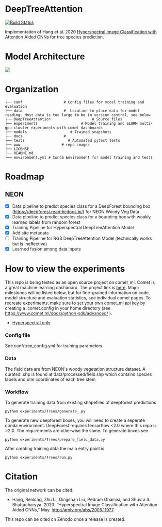 # DeepTreeAttention
[![Build Status](https://travis-ci.org/weecology/DeepTreeAttention.svg?branch=master)](https://travis-ci.org/weecology/DeepTreeAttention)

Implementation of Hang et al. 2020 [Hyperspectral Image Classification with Attention Aided CNNs](https://arxiv.org/abs/2005.11977) for tree species prediction.

# Model Architecture

![](www/model.png)


# Organization

```
├── conf                   # Config files for model training and evaluation
├── data                   #  Location to place data for model reading. Most data is too large to be in version control, see below
├── DeepTreeAttention                   # Source files
├── experiments                    # Model training and SLURM multi-gpu cluster experiments with comet dashboards 
├── models                    # Trained snapshots
├── docs                   #
├── tests                    # Automated pytest tests
├── www                   # repo images
├── LICENSE
└── README.md
└── environment.yml # Conda Environment for model training and tests
```

# Roadmap

## NEON

- [x] Data pipeline to predict species class for a DeepForest bounding box (https://deepforest.readthedocs.io/) for NEON Woody Veg Data
- [x] Data pipeline to predict species class for a bounding box with weakly learned labels from random forest
- [x] Training Pipeline for Hyperspectral DeepTreeAttention Model
- [x] Add site metadata
- [ ] Training Pipeline for RGB DeepTreeAttention Model (technically works but is ineffective)
- [x] Learned fusion among data inputs

# How to view the experiments

This repo is being tested as an open source project on comet_ml. Comet is a great machine learning dashboard. The project link is [here](https://www.comet.ml/bw4sz/neontrees/view/wL0xwid3h619hL3JfxAGwnBxb).
Major milestones will be listed below, but for fine-grained information on code, model structure and evaluation statistics, see individual comet pages. To recreate experiments, make sure to set your own comet_ml api key by creating a .comet.config in your home directory (see https://www.comet.ml/docs/python-sdk/advanced/
).

* [Hyperspectral only](https://www.comet.ml/bw4sz/neontrees/a8595bf716024e77ab3b27f9adfb1122?experiment-tab=images&viewId=GbA6bYzK40jdEhI98c0KnPPUC)

### Config file

See conf/tree_config.yml for training parameters.

### Data

The field data are from NEON's woody vegetation structure dataset. A curated .shp is found at data/processed/field.shp which contains species labels and utm coordinates of each tree stem

### Workflow

To generate training data from existing shapefiles of deepforest predictions

```
python experiments/Trees/generate_.py
```

To generate new deepforest boxes, you will need to create a seperate conda environment. DeepForest requires tensorflow <2.0 where this repo is >2.0. The requirements are otherwise the same. To generate boxes see

```
python experiments/Trees/prepare_field_data.py
```

After creating training data the main entry point is 

```
python experiments/Trees/run.py
```

# Citation

The original network can be cited:

* Hang, Renlong, Zhu Li, Qingshan Liu, Pedram Ghamisi, and Shuvra S. Bhattacharyya. 2020. “Hyperspectral Image Classification with Attention Aided CNNs,” May. http://arxiv.org/abs/2005.11977.
 
This repo can be cited on Zenodo once a release is created. 
